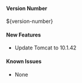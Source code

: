 #### Version Number
${version-number}

#### New Features
- Update Tomcat to 10.1.42

#### Known Issues
- None
